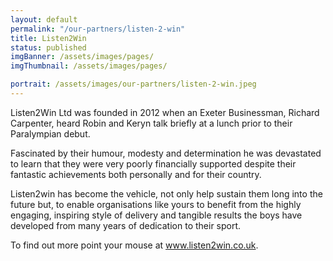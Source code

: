 ```yaml
---
layout: default
permalink: "/our-partners/listen-2-win"
title: Listen2Win
status: published
imgBanner: /assets/images/pages/
imgThumbnail: /assets/images/pages/

portrait: /assets/images/our-partners/listen-2-win.jpeg
---
```


Listen2Win Ltd was founded in 2012 when an Exeter Businessman, Richard Carpenter, heard Robin and Keryn talk briefly at a lunch prior to their Paralympian debut.

Fascinated by their humour, modesty and determination he was devastated to learn that they were very poorly financially supported despite their fantastic achievements both personally and for their country.

Listen2win has become the vehicle, not only help sustain them long into the future but, to enable organisations like yours to benefit from the highly engaging, inspiring style of delivery and tangible results the boys have developed from many years of dedication to their sport.

To find out more point your mouse at www.listen2win.co.uk.
